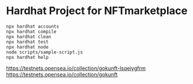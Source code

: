 # Hardhat Project for NFTmarketplace

```shell
npx hardhat accounts
npx hardhat compile
npx hardhat clean
npx hardhat test
npx hardhat node
node scripts/sample-script.js
npx hardhat help
```

https://testnets.opensea.io/collection/gokunft-lsqeiygfrm
https://testnets.opensea.io/collection/gokunft
